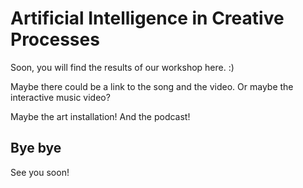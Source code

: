 # Artificial Intelligence in Creative Processes

Soon, you will find the results of our workshop here. :)

Maybe there could be a link to the song and the video. Or maybe the interactive music video?

Maybe the art installation! And the podcast!

## Bye bye
See you soon!

